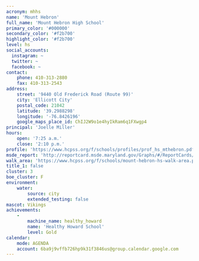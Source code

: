 ```yaml
---
acronym: mhhs
name: 'Mount Hebron'
full_name: 'Mount Hebron High School'
primary_color: '#000000'
secondary_color: '#f2b700'
highlight_color: '#f2b700'
level: hs
social_accounts:
  instagram: ~
  twitter: ~
  facebook: ~
contact:
    phone: 410-313-2880
    fax: 410-313-2543
address:
    street: '9440 Old Frederick Road (Route 99)'
    city: 'Ellicott City'
    postal_code: 21042
    latitude: '39.2988298'
    longitude: '-76.8426196'
    google_maps_place_id: ChIJ2W9o1e4hyIkRam6q1FXwgp4
principal: 'Joelle Miller'
hours:
    open: '7:25 a.m.'
    close: '2:10 p.m.'
profile: 'https://www.hcpss.org/f/schools/profiles/prof_hs_mthebron.pdf'
msde_report: 'http://reportcard.msde.maryland.gov/Graphs/#/ReportCards/ReportCardSchool/1//1/13/0207/'
walk_area: 'https://www.hcpss.org/f/schools/mount-hebron-hs-walk-area.pdf'
title_1: false
cluster: 3
boe_cluster: F
environment:
    water:
        source: city
        extended_testing: false
mascot: Vikings
achievements:
    -
        machine_name: healthy_howard
        name: 'Healthy Howard School'
        level: Gold
calendar:
    mode: AGENDA
    account: 6ba9j9vffb726hp9k31f3846us@group.calendar.google.com
---
```

